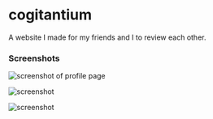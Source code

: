 # cogitantium
A website I made for my friends and I to review each other.

### Screenshots

![screenshot of profile page](https://imgur.com/xXDVWnr.png)

![screenshot](https://imgur.com/JLXfePD.png)

![screenshot](https://imgur.com/mBkjCo2.png)
